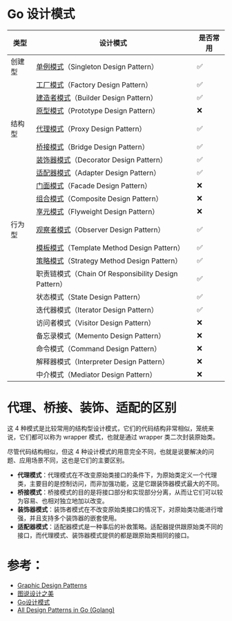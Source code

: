 # Go 设计模式

| 类型     | 设计模式                                                           | 是否常用   |
| -------- | ------------------------------------------------------             | ---------- |
| 创建型   | [单例模式](./01_singleton)（Singleton Design Pattern）             | ✅         |
|          | [工厂模式](./02_factory)（Factory Design Pattern）                 | ✅         |
|          | [建造者模式](./03_builder)（Builder Design Pattern）               | ✅         |
|          | [原型模式](./04_prototype)（Prototype Design Pattern）             | ❌         |
| 结构型   | [代理模式](./05_proxy)（Proxy Design Pattern）                     | ✅         |
|          | [桥接模式](./06_bridge)（Bridge Design Pattern）                   | ✅         |
|          | [装饰器模式](./07_decorator)（Decorator Design Pattern）           | ✅         |
|          | [适配器模式](./08_adapter)（Adapter Design Pattern）               | ✅         |
|          | [门面模式](./09_facade)（Facade Design Pattern）                   | ❌         |
|          | [组合模式](./10_composite)（Composite Design Pattern）             | ❌         |
|          | [享元模式](./11_flyweight)（Flyweight Design Pattern）             | ❌         |
| 行为型   | [观察者模式](./12_observer)（Observer Design Pattern）             | ✅         |
|          | [模板模式](./13_template_method)（Template Method Design Pattern） | ✅         |
|          | [策略模式](./14_strategy)（Strategy Method Design Pattern）        | ✅         |
|          | 职责链模式（Chain Of Responsibility Design Pattern）               | ✅         |
|          | 状态模式（State Design Pattern）                                   | ✅         |
|          | 迭代器模式（Iterator Design Pattern）                              | ✅         |
|          | 访问者模式（Visitor Design Pattern）                               | ❌         |
|          | 备忘录模式（Memento Design Pattern）                               | ❌         |
|          | 命令模式（Command Design Pattern）                                 | ❌         |
|          | 解释器模式（Interpreter Design Pattern）                           | ❌         |
|          | 中介模式（Mediator Design Pattern）                                | ❌         |

# 代理、桥接、装饰、适配的区别

这 4 种模式是比较常用的结构型设计模式，它们的代码结构非常相似，笼统来说，它们都可以称为 wrapper 模式，也就是通过 wrapper 类二次封装原始类。

尽管代码结构相似，但这 4 种设计模式的用意完全不同，也就是说要解决的问题、应用场景不同，这也是它们的主要区别。

- **代理模式**：代理模式在不改变原始类接口的条件下，为原始类定义一个代理类，主要目的是控制访问，而非加强功能，这是它跟装饰器模式最大的不同。
- **桥接模式**：桥接模式的目的是将接口部分和实现部分分离，从而让它们可以较为容易、也相对独立地加以改变。
- **装饰器模式**：装饰者模式在不改变原始类接口的情况下，对原始类功能进行增强，并且支持多个装饰器的嵌套使用。
- **适配器模式**：适配器模式是一种事后的补救策略。适配器提供跟原始类不同的接口，而代理模式、装饰器模式提供的都是跟原始类相同的接口。

# 参考：

- [Graphic Design Patterns](https://design-patterns.readthedocs.io/zh_CN/latest/index.html)
- [图说设计之美](https://time.geekbang.org/column/intro/100039001?tab=catalog)
- [Go设计模式](https://lailin.xyz/post/go-design-pattern.html)
- [All Design Patterns in Go (Golang)](https://golangbyexample.com/all-design-patterns-golang/)

